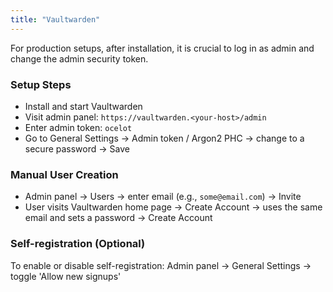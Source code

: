 ```yaml
---
title: "Vaultwarden"
---
```


For production setups, after installation, it is crucial to log in as admin and change the admin security token.

### Setup Steps

- Install and start Vaultwarden
- Visit admin panel: `https://vaultwarden.<your-host>/admin`
- Enter admin token: `ocelot`
- Go to General Settings → Admin token / Argon2 PHC → change to a secure password → Save

### Manual User Creation

- Admin panel → Users → enter email (e.g., `some@email.com`) → Invite
- User visits Vaultwarden home page → Create Account → uses the same email and sets a password → Create Account

### Self-registration (Optional)

To enable or disable self-registration: Admin panel → General Settings → toggle 'Allow new signups'
